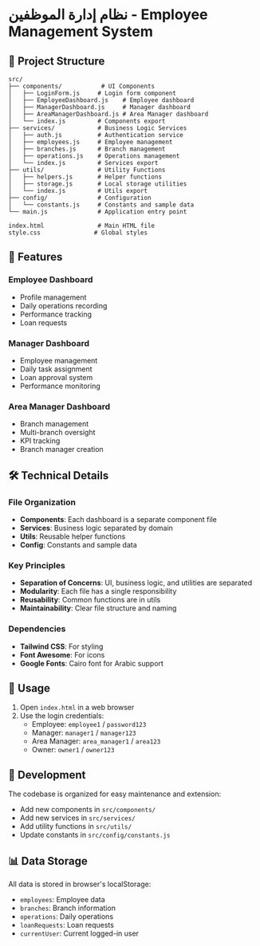 # نظام إدارة الموظفين - Employee Management System

## 📁 Project Structure

```
src/
├── components/           # UI Components
│   ├── LoginForm.js     # Login form component
│   ├── EmployeeDashboard.js    # Employee dashboard
│   ├── ManagerDashboard.js     # Manager dashboard
│   ├── AreaManagerDashboard.js # Area Manager dashboard
│   └── index.js         # Components export
├── services/            # Business Logic Services
│   ├── auth.js          # Authentication service
│   ├── employees.js     # Employee management
│   ├── branches.js      # Branch management
│   ├── operations.js    # Operations management
│   └── index.js         # Services export
├── utils/               # Utility Functions
│   ├── helpers.js       # Helper functions
│   ├── storage.js       # Local storage utilities
│   └── index.js         # Utils export
├── config/              # Configuration
│   └── constants.js     # Constants and sample data
└── main.js              # Application entry point

index.html               # Main HTML file
style.css               # Global styles
```

## 🚀 Features

### Employee Dashboard
- Profile management
- Daily operations recording
- Performance tracking
- Loan requests

### Manager Dashboard
- Employee management
- Daily task assignment
- Loan approval system
- Performance monitoring

### Area Manager Dashboard
- Branch management
- Multi-branch oversight
- KPI tracking
- Branch manager creation

## 🛠️ Technical Details

### File Organization
- **Components**: Each dashboard is a separate component file
- **Services**: Business logic separated by domain
- **Utils**: Reusable helper functions
- **Config**: Constants and sample data

### Key Principles
- **Separation of Concerns**: UI, business logic, and utilities are separated
- **Modularity**: Each file has a single responsibility
- **Reusability**: Common functions are in utils
- **Maintainability**: Clear file structure and naming

### Dependencies
- **Tailwind CSS**: For styling
- **Font Awesome**: For icons
- **Google Fonts**: Cairo font for Arabic support

## 📝 Usage

1. Open `index.html` in a web browser
2. Use the login credentials:
   - Employee: `employee1` / `password123`
   - Manager: `manager1` / `manager123`
   - Area Manager: `area_manager1` / `area123`
   - Owner: `owner1` / `owner123`

## 🔧 Development

The codebase is organized for easy maintenance and extension:
- Add new components in `src/components/`
- Add new services in `src/services/`
- Add utility functions in `src/utils/`
- Update constants in `src/config/constants.js`

## 📊 Data Storage

All data is stored in browser's localStorage:
- `employees`: Employee data
- `branches`: Branch information
- `operations`: Daily operations
- `loanRequests`: Loan requests
- `currentUser`: Current logged-in user
